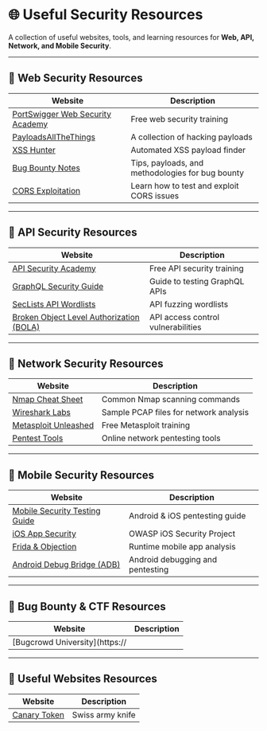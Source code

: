 # 🌐 Useful Security Resources  

A collection of useful websites, tools, and learning resources for **Web, API, Network, and Mobile Security**.  

---

## 🔹 **Web Security Resources**  
| Website | Description |
|---------|------------|
| [PortSwigger Web Security Academy](https://portswigger.net/web-security) | Free web security training |
| [PayloadsAllTheThings](https://github.com/swisskyrepo/PayloadsAllTheThings) | A collection of hacking payloads |
| [XSS Hunter](https://xsshunter.com/) | Automated XSS payload finder |
| [Bug Bounty Notes](https://www.bugbountynotes.com/) | Tips, payloads, and methodologies for bug bounty |
| [CORS Exploitation](https://portswigger.net/web-security/cors) | Learn how to test and exploit CORS issues |

---

## 🔹 **API Security Resources**  
| Website | Description |
|---------|------------|
| [API Security Academy](https://portswigger.net/web-security/api-security) | Free API security training |
| [GraphQL Security Guide](https://lab.wallarm.com/graphql-security-complete-guide/) | Guide to testing GraphQL APIs |
| [SecLists API Wordlists](https://github.com/danielmiessler/SecLists) | API fuzzing wordlists |
| [Broken Object Level Authorization (BOLA)](https://portswigger.net/web-security/access-control/bolas) | API access control vulnerabilities |

---

## 🔹 **Network Security Resources**  
| Website | Description |
|---------|------------|
| [Nmap Cheat Sheet](https://highon.coffee/blog/nmap-cheat-sheet/) | Common Nmap scanning commands |
| [Wireshark Labs](https://wiki.wireshark.org/SampleCaptures) | Sample PCAP files for network analysis |
| [Metasploit Unleashed](https://www.offensive-security.com/metasploit-unleashed/) | Free Metasploit training |
| [Pentest Tools](https://pentest-tools.com/) | Online network pentesting tools |

---

## 🔹 **Mobile Security Resources**  
| Website | Description |
|---------|------------|
| [Mobile Security Testing Guide](https://mobile-security.gitbook.io/mobile-security-testing-guide/) | Android & iOS pentesting guide |
| [iOS App Security](https://owasp.org/www-project-ios-security/) | OWASP iOS Security Project |
| [Frida & Objection](https://github.com/nowsecure/objection) | Runtime mobile app analysis |
| [Android Debug Bridge (ADB)](https://developer.android.com/studio/command-line/adb) | Android debugging and pentesting |

---

## 🔹 **Bug Bounty & CTF Resources**  
| Website | Description |
|---------|------------|
| [Bugcrowd University](https://

---

## 🔹 **Useful Websites Resources**  
| Website | Description |
|---------|------------|
| [Canary Token](https://canarytokens.org/nest/) | Swiss army knife |
